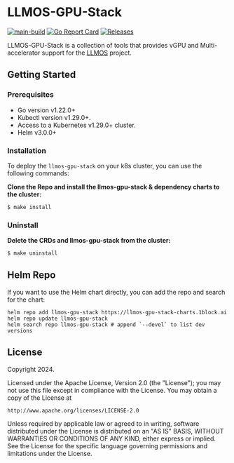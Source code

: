 # LLMOS-GPU-Stack
[![main-build](https://github.com/llmos-ai/llmos-gpu-stack/actions/workflows/main-release.yaml/badge.svg)](https://github.com/llmos-ai/llmos-gpu-stack/actions/workflows/main-release.yaml)
[![Go Report Card](https://goreportcard.com/badge/github.com/llmos-ai/llmos-gpu-stack)](https://goreportcard.com/report/github.com/llmos-ai/llmos-gpu-stack)
[![Releases](https://img.shields.io/github/release/llmos-ai/llmos-gpu-stack.svg)](https://github.com/llmos-ai/llmos-gpu-stack/releases)


LLMOS-GPU-Stack is a collection of tools that provides vGPU and Multi-accelerator support for the [LLMOS](https://github.com/llmos-ai/llmos) project.

## Getting Started

### Prerequisites
- Go version v1.22.0+
- Kubectl version v1.29.0+.
- Access to a Kubernetes v1.29.0+ cluster.
- Helm v3.0.0+

### Installation
To deploy the `llmos-gpu-stack` on your k8s cluster, you can use the following commands:

**Clone the Repo and install the llmos-gpu-stack & dependency charts to the cluster:**

```sh
$ make install
```

### Uninstall
**Delete the CRDs and llmos-gpu-stack from the cluster:**

```sh
$ make uninstall
```

## Helm Repo

If you want to use the Helm chart directly, you can add the repo and search for the chart:

```shell
helm repo add llmos-gpu-stack https://llmos-gpu-stack-charts.1block.ai
helm repo update llmos-gpu-stack
helm search repo llmos-gpu-stack # append `--devel` to list dev versions
```

## License

Copyright 2024.

Licensed under the Apache License, Version 2.0 (the "License");
you may not use this file except in compliance with the License.
You may obtain a copy of the License at

    http://www.apache.org/licenses/LICENSE-2.0

Unless required by applicable law or agreed to in writing, software
distributed under the License is distributed on an "AS IS" BASIS,
WITHOUT WARRANTIES OR CONDITIONS OF ANY KIND, either express or implied.
See the License for the specific language governing permissions and
limitations under the License.

